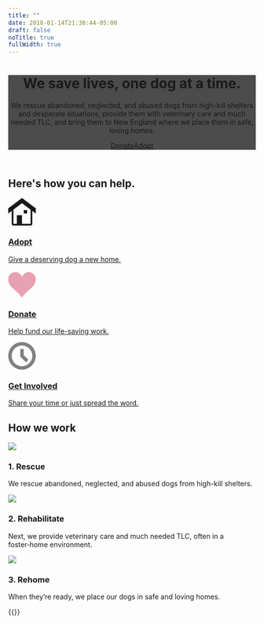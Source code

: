 ```yaml
---
title: ""
date: 2018-01-14T21:38:44-05:00
draft: false
noTitle: true
fullWidth: true
---
```


<header class="bg-hero bg-dark text-shadow" style="background-image: linear-gradient(rgba(0, 0, 0, 0.7), rgba(0, 0, 0, 0.7)), url(/img/hero.jpg);">
	<div class="container padding-top-xlarge padding-bottom-xlarge">
		<h1 class="text-xlarge">We save lives, one dog at a time.</h1>
		<p>We rescue abandoned, neglected, and abused dogs from high-kill shelters and desperate situations, provide them with veterinary care and much needed TLC, and bring them to New England where we place them in safe, loving homes.</p>
		<p><a class="btn btn-large" href="/donate">Donate</a><a class="btn btn-secondary btn-large" href="/adopt">Adopt</a></p>
	</div>
</header>

<div class="container container-large padding-top-large padding-bottom-large text-center">
	<h2 class="h1 margin-bottom">Here's how you can help.</h2>
	<div class="row">
		<div class="grid-third">
			<a class="link-block" href="/adopt">
				<svg xmlns="http://www.w3.org/2000/svg" style="height:4em;width:4em;" viewBox="0 0 48 48"><path fill="currentColor" d="M24 0L0 18v9l6-4.5V45c0 1.65 1.35 3 3 3h30c1.65 0 3-1.35 3-3V22.5l6 4.5v-9L24 0zm15 44.995l-.006.005H24V30h-9v15H9.005L9 44.995V20.25L24 9l15 11.25v24.745zM27 21h6v6h-6z"/></svg><br>
				<h3 class="padding-top-small no-margin-bottom link-block-styled link-no-underline">Adopt</h3>
				<p>Give a deserving dog a new home.</p>
			</a>
		</div>
		<div class="grid-third">
			<a class="link-block" href="/donate">
				<svg xmlns="http://www.w3.org/2000/svg" style="height:4em;width:4em;" viewBox="0 0 48 48"><path fill="#e8a1b0" d="M35.399 3c-5.045 0-9.387 4.104-11.398 8.391C21.988 7.105 17.646 3 12.6 3 5.645 3 0 8.646 0 15.601 0 29.75 14.273 33.46 24.001 47.449 33.196 33.547 48 29.299 48 15.601 48 8.645 42.355 3 35.399 3z"/></svg><br>
				<h3 class="padding-top-small no-margin-bottom link-block-styled link-no-underline">Donate</h3>
				<p>Help fund our life-saving work.</p>
			</a>
		</div>
		<div class="grid-third">
			<a class="link-block" href="/volunteer">
				<svg xmlns="http://www.w3.org/2000/svg" style="height:4em;width:4em;" viewBox="0 0 48 48"><path fill="#808080" d="M30.879 35.121L21 25.242V11.999h6v10.757l8.121 8.121zM24 0C10.745 0 0 10.745 0 24s10.745 24 24 24 24-10.745 24-24S37.255 0 24 0zm0 42c-9.941 0-18-8.059-18-18S14.059 6 24 6s18 8.059 18 18-8.059 18-18 18z"/></svg><br>
				<h3 class="padding-top-small no-margin-bottom link-block-styled link-no-underline">Get Involved</h3>
				<p>Share your time or just spread the&nbsp;word.</p>
			</a>
		</div>
	</div>
</div>

<div class="bg-muted">
	<div class="container container-large padding-top-xlarge padding-bottom-xlarge">
		<h2 class="h1 margin-bottom-large text-center">How we work</h2>
		<div class="row text-center">
			<div class="grid-third">
				<img class="img-photo" src="/img/articles/rescue.jpg">
				<h3 class="padding-top-small margin-bottom-small">1. Rescue</h3>
				<p>We rescue abandoned, neglected, and abused dogs from high-kill shelters.</p>
			</div>
			<div class="grid-third">
				<img class="img-photo" src="/img/articles/rehab.jpg">
				<h3 class="padding-top-small margin-bottom-small">2. Rehabilitate</h3>
				<p>Next, we provide veterinary care and much needed TLC, often in a foster&#8209;home environment.</p>
			</div>
			<div class="grid-third">
				<img class="img-photo" src="/img/articles/rehome.jpg">
				<h3 class="padding-top-small margin-bottom-small">3. Rehome</h3>
				<p>When they’re ready, we place our dogs in safe and loving homes.</p>
			</div>
		</div>
	</div>
</div>

<div class="container padding-top-large padding-bottom-large text-center">
	{{<mailchimp intro="true">}}
</div>